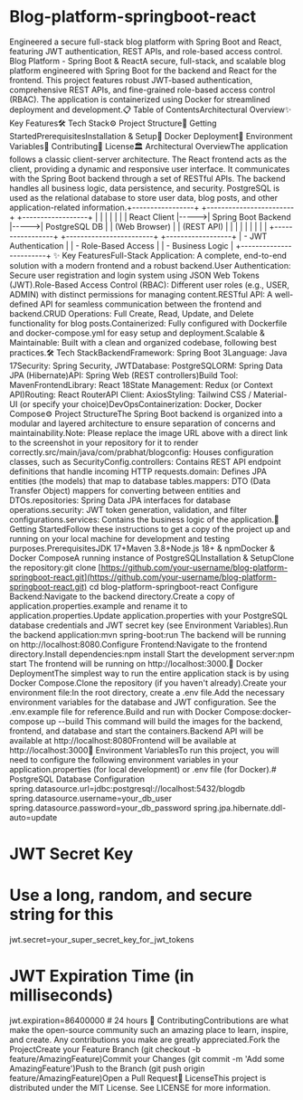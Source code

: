 # Blog-platform-springboot-react
Engineered a secure full-stack blog platform with Spring Boot and React, featuring JWT authentication, REST APIs, and role-based access control.
Blog Platform - Spring Boot & ReactA secure, full-stack, and scalable blog platform engineered with Spring Boot for the backend and React for the frontend. This project features robust JWT-based authentication, comprehensive REST APIs, and fine-grained role-based access control (RBAC). The application is containerized using Docker for streamlined deployment and development.📋 Table of ContentsArchitectural Overview✨ Key Features🛠️ Tech Stack⚙️ Project Structure🚀 Getting StartedPrerequisitesInstallation & Setup🐳 Docker Deployment🔑 Environment Variables🤝 Contributing📄 License🏛️ Architectural OverviewThe application follows a classic client-server architecture. The React frontend acts as the client, providing a dynamic and responsive user interface. It communicates with the Spring Boot backend through a set of RESTful APIs. The backend handles all business logic, data persistence, and security. PostgreSQL is used as the relational database to store user data, blog posts, and other application-related information.+-----------------+      +------------------------+      +------------------+
|                 |      |                        |      |                  |
|  React Client   |----->|   Spring Boot Backend  |----->|   PostgreSQL DB  |
| (Web Browser)   |      |      (REST API)        |      |                  |
|                 |      |                        |      |                  |
+-----------------+      +------------------------+      +------------------+
                         |  - JWT Authentication  |
                         |  - Role-Based Access   |
                         |  - Business Logic      |
                         +------------------------+
✨ Key FeaturesFull-Stack Application: A complete, end-to-end solution with a modern frontend and a robust backend.User Authentication: Secure user registration and login system using JSON Web Tokens (JWT).Role-Based Access Control (RBAC): Different user roles (e.g., USER, ADMIN) with distinct permissions for managing content.RESTful API: A well-defined API for seamless communication between the frontend and backend.CRUD Operations: Full Create, Read, Update, and Delete functionality for blog posts.Containerized: Fully configured with Dockerfile and docker-compose.yml for easy setup and deployment.Scalable & Maintainable: Built with a clean and organized codebase, following best practices.🛠️ Tech StackBackendFramework: Spring Boot 3Language: Java 17Security: Spring Security, JWTDatabase: PostgreSQLORM: Spring Data JPA (Hibernate)API: Spring Web (REST controllers)Build Tool: MavenFrontendLibrary: React 18State Management: Redux (or Context API)Routing: React RouterAPI Client: AxiosStyling: Tailwind CSS / Material-UI (or specify your choice)DevOpsContainerization: Docker, Docker Compose⚙️ Project StructureThe Spring Boot backend is organized into a modular and layered architecture to ensure separation of concerns and maintainability.Note: Please replace the image URL above with a direct link to the screenshot in your repository for it to render correctly.src/main/java/com/prabhat/blogconfig: Houses configuration classes, such as SecurityConfig.controllers: Contains REST API endpoint definitions that handle incoming HTTP requests.domain: Defines JPA entities (the models) that map to database tables.mappers: DTO (Data Transfer Object) mappers for converting between entities and DTOs.repositories: Spring Data JPA interfaces for database operations.security: JWT token generation, validation, and filter configurations.services: Contains the business logic of the application.🚀 Getting StartedFollow these instructions to get a copy of the project up and running on your local machine for development and testing purposes.PrerequisitesJDK 17+Maven 3.8+Node.js 18+ & npmDocker & Docker ComposeA running instance of PostgreSQLInstallation & SetupClone the repository:git clone [https://github.com/your-username/blog-platform-springboot-react.git](https://github.com/your-username/blog-platform-springboot-react.git)
cd blog-platform-springboot-react
Configure Backend:Navigate to the backend directory.Create a copy of application.properties.example and rename it to application.properties.Update application.properties with your PostgreSQL database credentials and JWT secret key (see Environment Variables).Run the backend application:mvn spring-boot:run
The backend will be running on http://localhost:8080.Configure Frontend:Navigate to the frontend directory.Install dependencies:npm install
Start the development server:npm start
The frontend will be running on http://localhost:3000.🐳 Docker DeploymentThe simplest way to run the entire application stack is by using Docker Compose.Clone the repository (if you haven't already).Create your environment file:In the root directory, create a .env file.Add the necessary environment variables for the database and JWT configuration. See the .env.example file for reference.Build and run with Docker Compose:docker-compose up --build
This command will build the images for the backend, frontend, and database and start the containers.Backend API will be available at http://localhost:8080Frontend will be available at http://localhost:3000🔑 Environment VariablesTo run this project, you will need to configure the following environment variables in your application.properties (for local development) or .env file (for Docker).# PostgreSQL Database Configuration
spring.datasource.url=jdbc:postgresql://localhost:5432/blogdb
spring.datasource.username=your_db_user
spring.datasource.password=your_db_password
spring.jpa.hibernate.ddl-auto=update

# JWT Secret Key
# Use a long, random, and secure string for this
jwt.secret=your_super_secret_key_for_jwt_tokens

# JWT Expiration Time (in milliseconds)
jwt.expiration=86400000 # 24 hours
🤝 ContributingContributions are what make the open-source community such an amazing place to learn, inspire, and create. Any contributions you make are greatly appreciated.Fork the ProjectCreate your Feature Branch (git checkout -b feature/AmazingFeature)Commit your Changes (git commit -m 'Add some AmazingFeature')Push to the Branch (git push origin feature/AmazingFeature)Open a Pull Request📄 LicenseThis project is distributed under the MIT License. See LICENSE for more information.
